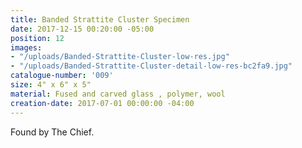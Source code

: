 ```yaml
---
title: Banded Strattite Cluster Specimen
date: 2017-12-15 00:20:00 -05:00
position: 12
images:
- "/uploads/Banded-Strattite-Cluster-low-res.jpg"
- "/uploads/Banded-Strattite-Cluster-detail-low-res-bc2fa9.jpg"
catalogue-number: '009'
size: 4" x 6" x 5"
material: Fused and carved glass , polymer, wool
creation-date: 2017-07-01 00:00:00 -04:00
---
```


Found by The Chief.